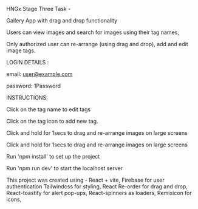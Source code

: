 HNGx Stage Three Task - 

Gallery App with drag and drop functionality

Users can view images and search for images using their tag names,

Only authorized user can re-arrange (using drag and drop), add and edit image tags.


LOGIN DETAILS :

email: user@example.com

password: 1Password


INSTRUCTIONS:

Click on the tag name to edit tags

Click on the tag icon to add new tag.

Click and hold for 1secs to drag and re-arrange images on large screens

Click and hold for 1secs to drag and re-arrange images on large screens


Run 'npm install' to set up the project

Run 'npm run dev' to start the localhost server


This project was created using -
React + vite, 
Firebase for user authentication
Tailwindcss for styling, 
React Re-order for drag and drop,  
React-toastify for alert pop-ups,
React-spinners as loaders,
Remixicon for icons,
